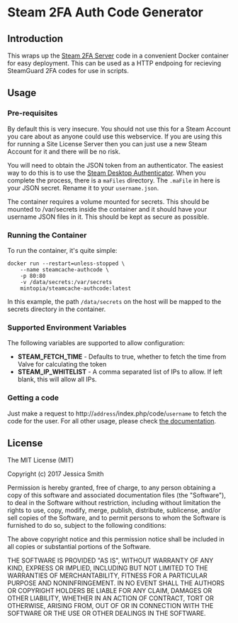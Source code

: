 # Steam 2FA Auth Code Generator

## Introduction

This wraps up the [Steam 2FA Server](https://github.com/DoctorMcKay/steam-twofactor-server) code in a convenient Docker container for easy deployment. This can be used as a HTTP endpoing for recieving SteamGuard 2FA codes for use in scripts.

## Usage

### Pre-requisites
By default this is very insecure. You should not use this for a Steam Account you care about as anyone could use this webservice. If you are using this for running a Site License Server then you can just use a new Steam Account for it and there will be no risk.

You will need to obtain the JSON token from an authenticator. The easiest way to do this is to use the [Steam Desktop Authenticator](https://github.com/Jessecar96/SteamDesktopAuthenticator). When you complete the process, there is a `maFiles` directory. The `.maFile` in here is your JSON secret. Rename it to your `username.json`.

The container requires a volume mounted for secrets. This should be mounted to /var/secrets inside the container and it should have your username JSON files in it. This should be kept as secure as possible.

### Running the Container

To run the container, it's quite simple:

```
docker run --restart=unless-stopped \
    --name steamcache-authcode \
    -p 80:80
    -v /data/secrets:/var/secrets
    mintopia/steamcache-authcode:latest
```

In this example, the path `/data/secrets` on the host will be mapped to the secrets directory in the container.

### Supported Environment Variables

The following variables are supported to allow configuration:

 - **STEAM_FETCH_TIME** - Defaults to true, whether to fetch the time from Valve for calculating the token
 - **STEAM_IP_WHITELIST** - A comma separated list of IPs to allow. If left blank, this will allow all IPs.

### Getting a code

Just make a request to http://`address`/index.php/code/`username` to fetch the code for the user. For all other usage, please check [the documentation](https://github.com/DoctorMcKay/steam-twofactor-server).

## License

The MIT License (MIT)

Copyright (c) 2017 Jessica Smith

Permission is hereby granted, free of charge, to any person obtaining a copy
of this software and associated documentation files (the "Software"), to deal
in the Software without restriction, including without limitation the rights
to use, copy, modify, merge, publish, distribute, sublicense, and/or sell
copies of the Software, and to permit persons to whom the Software is
furnished to do so, subject to the following conditions:

The above copyright notice and this permission notice shall be included in all
copies or substantial portions of the Software.

THE SOFTWARE IS PROVIDED "AS IS", WITHOUT WARRANTY OF ANY KIND, EXPRESS OR
IMPLIED, INCLUDING BUT NOT LIMITED TO THE WARRANTIES OF MERCHANTABILITY,
FITNESS FOR A PARTICULAR PURPOSE AND NONINFRINGEMENT. IN NO EVENT SHALL THE
AUTHORS OR COPYRIGHT HOLDERS BE LIABLE FOR ANY CLAIM, DAMAGES OR OTHER
LIABILITY, WHETHER IN AN ACTION OF CONTRACT, TORT OR OTHERWISE, ARISING FROM,
OUT OF OR IN CONNECTION WITH THE SOFTWARE OR THE USE OR OTHER DEALINGS IN THE
SOFTWARE.
